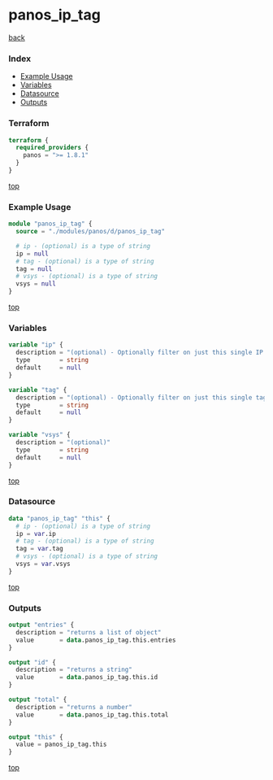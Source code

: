 # panos_ip_tag

[back](../panos.md)

### Index

- [Example Usage](#example-usage)
- [Variables](#variables)
- [Datasource](#datasource)
- [Outputs](#outputs)

### Terraform

```terraform
terraform {
  required_providers {
    panos = ">= 1.8.1"
  }
}
```

[top](#index)

### Example Usage

```terraform
module "panos_ip_tag" {
  source = "./modules/panos/d/panos_ip_tag"

  # ip - (optional) is a type of string
  ip = null
  # tag - (optional) is a type of string
  tag = null
  # vsys - (optional) is a type of string
  vsys = null
}
```

[top](#index)

### Variables

```terraform
variable "ip" {
  description = "(optional) - Optionally filter on just this single IP address"
  type        = string
  default     = null
}

variable "tag" {
  description = "(optional) - Optionally filter on just this single tag"
  type        = string
  default     = null
}

variable "vsys" {
  description = "(optional)"
  type        = string
  default     = null
}
```

[top](#index)

### Datasource

```terraform
data "panos_ip_tag" "this" {
  # ip - (optional) is a type of string
  ip = var.ip
  # tag - (optional) is a type of string
  tag = var.tag
  # vsys - (optional) is a type of string
  vsys = var.vsys
}
```

[top](#index)

### Outputs

```terraform
output "entries" {
  description = "returns a list of object"
  value       = data.panos_ip_tag.this.entries
}

output "id" {
  description = "returns a string"
  value       = data.panos_ip_tag.this.id
}

output "total" {
  description = "returns a number"
  value       = data.panos_ip_tag.this.total
}

output "this" {
  value = panos_ip_tag.this
}
```

[top](#index)